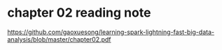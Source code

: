 # chapter 02 reading note
https://github.com/gaoxuesong/learning-spark-lightning-fast-big-data-analysis/blob/master/chapter02.pdf

